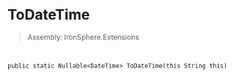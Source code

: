 ﻿

# ToDateTime

> Assembly: IronSphere.Extensions



```


public static Nullable<DateTime> ToDateTime(this String this)
```